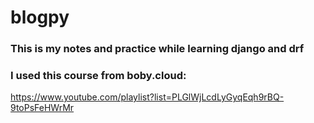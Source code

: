 # blogpy
### This is my notes and practice while learning django and drf
### I used this course from boby.cloud:
https://www.youtube.com/playlist?list=PLGlWjLcdLyGyqEqh9rBQ-9toPsFeHWrMr

